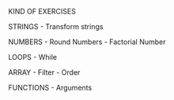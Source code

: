 KIND OF EXERCISES

STRINGS
    - Transform strings

NUMBERS
    - Round Numbers
    - Factorial Number

LOOPS
    - While

ARRAY
    - Filter
    - Order

FUNCTIONS
    - Arguments
